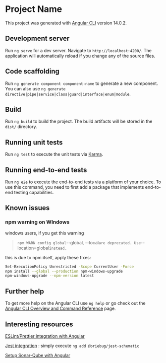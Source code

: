# Project Name

This project was generated with [Angular CLI](https://github.com/angular/angular-cli) version 14.0.2.

## Development server

Run `ng serve` for a dev server. Navigate to `http://localhost:4200/`. The application will automatically reload if you change any of the source files.

## Code scaffolding

Run `ng generate component component-name` to generate a new component. You can also use `ng generate directive|pipe|service|class|guard|interface|enum|module`.

## Build

Run `ng build` to build the project. The build artifacts will be stored in the `dist/` directory.

## Running unit tests

Run `ng test` to execute the unit tests via [Karma](https://karma-runner.github.io).

## Running end-to-end tests

Run `ng e2e` to execute the end-to-end tests via a platform of your choice. To use this command, you need to first add a package that implements end-to-end testing capabilities.

## Known issues

### npm warning on WIndows

windows users, if you get this warning

> `npm WARN config global`--global`,`--local`are deprecated. Use`--location=global`instead.`

this is due to npm itself, apply these fixes:

```sh
Set-ExecutionPolicy Unrestricted -Scope CurrentUser -Force
npm install --global --production npm-windows-upgrade
npm-windows-upgrade --npm-version latest
```

## Further help

To get more help on the Angular CLI use `ng help` or go check out the [Angular CLI Overview and Command Reference](https://angular.io/cli) page.

## Interesting resources

[ESLint/Prettier integration with Angular](https://dev.to/eneajaho/configure-prettier-and-eslint-with-angular-526c)

[Jest integration](https://timdeschryver.dev/blog/integrate-jest-into-an-angular-application-and-library) : simply execute `ng add @briebug/jest-schematic`

[Setup Sonar-Qube with Angular](https://medium.com/beingcoders/setup-sonarqube-with-angular-project-in-6-minutes-57a87b3ca8c4)
